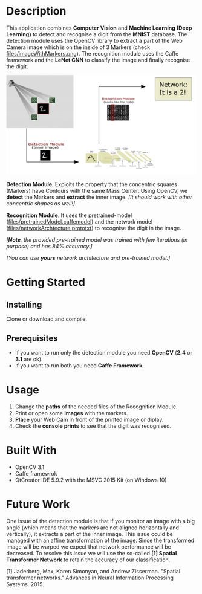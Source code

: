 # Description

This application combines **Computer Vision** and **Machine Learning (Deep Learning)** to detect and recognise a digit from the **MNIST** database. The detection module uses the OpenCV library to extract a part of the Web Camera image which is on the inside of 3 Markers (check [files/imageWithMarkers.png](files/imageWithMarkers.png)). The recognition module uses the Caffe framework and the **LeNet CNN** to classify the image and finally recognise the digit.


![1](README_Image.png "Image")


**Detection Module**. Exploits the property that the concentric squares (Markers) have Contours with the same Mass Center. Using OpenCV, we **detect** the Markers and **extract** the inner image. 
*[It should work with other concentric shapes as well!]*

**Recognition Module**. It uses the pretrained-model ([files/pretrainedModel.caffemodel](files/pretrainedModel.caffemodel)) and the network model ([files/networkArchtecture.prototxt](networkArchtecture.prototxt)) to recognise the digit in the image.

*[**Note**, the provided pre-trained model was trained with few iterations (in purpose) and has 84% accuracy.]*

*[You can use **yours** network architecture and pre-trained model.]*


# Getting Started
## Installing
Clone or download and compile.

## Prerequisites

* If you want to run only the detection module you need **OpenCV** (**2.4** or **3.1** are ok).
* If you want to run both you need **Caffe Framework**.


# Usage

1. Change the **paths** of the needed files of the Recognition Module. 
1. Print or open some **images** with the markers.
1. **Place** your Web Cam in front of the printed image or diplay.
1. Check the **console prints** to see that the digit was recognised.


# Built With
* OpenCV 3.1
* Caffe framewrok
* QtCreator IDE 5.9.2 with the MSVC 2015 Kit (on Windows 10)


# Future Work

One issue of the detection module is that if you monitor an image with a big angle (which means that the markers are not aligned horizontally and vertically), it extracts a part of the inner image. This issue could be managed with an affine transformation of the image. Since the transformed image will be warped we expect that network performance will be decreased. To resolve this issue we will use the so-called **[1] Spatial Transformer Network** to retain the accuracy of our classification.

[1] Jaderberg, Max, Karen Simonyan, and Andrew Zisserman. "Spatial transformer networks." Advances in Neural Information Processing Systems. 2015.


